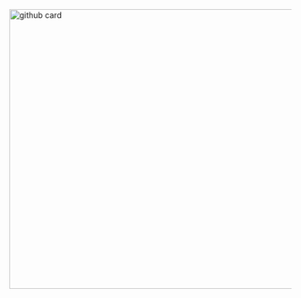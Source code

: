 <img width="2125" height="500" alt="github card" src="https://github.com/user-attachments/assets/0d147ae9-b02c-4b34-9578-13a9440f9b0b" />
